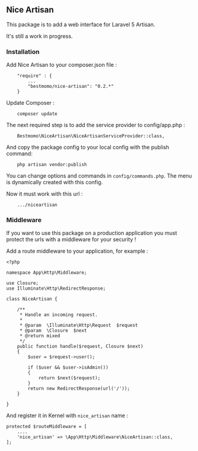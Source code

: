 ## Nice Artisan ##

This package is to add a web interface for Laravel 5 Artisan.

It's still a work in progress.

### Installation ###

Add Nice Artisan to your composer.json file :
```
    "require" : {
        ...
        "bestmomo/nice-artisan": "0.2.*"
    }
```

Update Composer :
```
    composer update
```

The next required step is to add the service provider to config/app.php :
```
    Bestmomo\NiceArtisan\NiceArtisanServiceProvider::class,
```

And copy the package config to your local config with the publish command:
```
    php artisan vendor:publish
```

You can change options and commands in `config/commands.php`. The menu is dynamically created with this config.

Now it must work with this url :
```
    .../niceartisan
```



### Middleware ###

If you want to use this package on a production application you must protect the urls with a middleware for your security !

Add a route middleware to your application, for example :
```
<?php 

namespace App\Http\Middleware;

use Closure;
use Illuminate\Http\RedirectResponse;

class NiceArtisan {

    /**
     * Handle an incoming request.
     *
     * @param  \Illuminate\Http\Request  $request
     * @param  \Closure  $next
     * @return mixed
     */
    public function handle($request, Closure $next)
    {
        $user = $request->user();

        if ($user && $user->isAdmin())
        {
            return $next($request);
        }
        return new RedirectResponse(url('/'));
    }

}
```

And register it in Kernel with `nice_artisan` name :

```
protected $routeMiddleware = [
    ....
    'nice_artisan' => \App\Http\Middleware\NiceArtisan::class,
];

``` 



